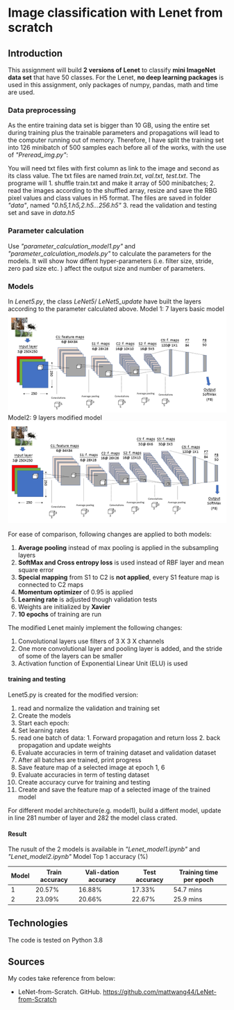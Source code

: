 # Image classification with Lenet from scratch

## Introduction
This assignment will build **2 versions of Lenet** to classify **mini ImageNet data set** that have 50 classes. For the Lenet, **no deep learning packages** is used in this assignment, only packages of numpy, pandas, math and time are used.

### Data preprocessing
As the entire training data set is bigger than 10 GB, using the entire set during training plus the trainable parameters and propagations will lead to the computer running out of memory. Therefore, I have split the training set into 126 minibatch of 500 samples each before all of the works, with the use of *"Preread_img.py"*:

You will need txt files with first column as link to the image and second as its class value.
The txt files are named *train.txt*, *val.txt*, *test.txt*.
The programe will 1. shuffle train.txt and make it array of 500 minibatches; 2. read the images according to the shuffled array, resize and save the RBG pixel values and class values in H5 format. The files are saved in folder *"data"*, named *"0.h5,1.h5,2.h5...256.h5"* 3. read the validation and testing set and save in *data.h5*

### Parameter calculation
Use *"parameter_calculation_model1.py"* and *"parameter_calculation_models.py"* to calculate the parameters for the models.
It will show how diffent hyper-parameters (i.e. filter size, stride, zero pad size etc. ) affect the output size and number of parameters.

### Models
In *Lenet5.py*, the class *LeNet5*/ *LeNet5_update* have built the layers according to the parameter calculated above.
Model 1: 7 layers basic model
![Model 1](/pics/model1_archi.png)
Model2: 9 layers modified model
![Model 2](/pics/model2_archi.png)

For ease of comparison, following changes are applied to both models:
1.	**Average pooling** instead of max pooling is applied in the subsampling layers
2.	**SoftMax and Cross entropy loss** is used instead of RBF layer and mean square error
3.	**Special mapping** from S1 to C2 is **not applied**, every S1 feature map is connected to C2 maps
4.	**Momentum optimizer** of 0.95 is applied
5.	**Learning rate** is adjusted though validation tests
6.	Weights are initialized by **Xavier**
7.  **10 epochs** of training are run

The modified Lenet mainly implement the following changes:
1.	Convolutional layers use filters of 3 X 3 X channels
2.	One more convolutional layer and pooling layer is added, and the stride of some of the layers can be smaller
3.	Activation function of Exponential Linear Unit (ELU) is used

#### training and testing
Lenet5.py is created for the modified version:
1. read and normalize the validation and training set
2. Create the models
3. Start each epoch:
  1. Set learning rates
  2. read one batch of data:
    1. Forward propagation and return loss
    2. back propagation and update weights
  3. Evaluate accuracies in term of training dataset and validation dataset
  4. After all batches are trained, print progress
  5. Save feature map of a selected image at epoch 1, 6  
4. Evaluate accuracies in term of testing dataset
5. Create accuracy curve for training and testing
6. Create and save the feature map of a selected image of the trained model

For different model architecture(e.g. model1), build a diffent model, update in line 281 number of layer and 282 the model class crated.

#### Result
The rusult of the 2 models is available in *"Lenet_model1.ipynb"* and *"Lenet_model2.ipynb"*
Model	Top 1 accuracy (%)

Model	|Train accuracy	| Vali-dation accuracy | Test accuracy |	Training time per epoch
----- | ------------- | -------------------- | ------------- | ------------------------
1	| 20.57%	| 16.88% |	17.33%	| 54.7 mins
2	| 23.09%	| 20.66%	| 22.67%	| 25.9 mins

## Technologies
The code is tested on Python 3.8

## Sources
My codes take reference from below:
* LeNet-from-Scratch. GitHub. https://github.com/mattwang44/LeNet-from-Scratch
